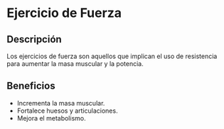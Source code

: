 # Ejercicio de Fuerza

## Descripción
Los ejercicios de fuerza son aquellos que implican el uso de resistencia para aumentar la masa muscular y la potencia.

## Beneficios
- Incrementa la masa muscular.
- Fortalece huesos y articulaciones.
- Mejora el metabolismo.
